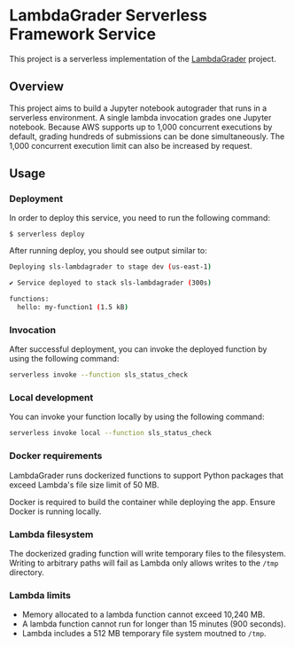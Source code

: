 # LambdaGrader Serverless Framework Service

This project is a serverless implementation of the [LambdaGrader](https://github.com/subwaymatch/lambdagrader) project.

## Overview

This project aims to build a Jupyter notebook autograder that runs in a serverless environment. A single lambda invocation grades one Jupyter notebook. Because AWS supports up to 1,000 concurrent executions by default, grading hundreds of submissions can be done simultaneously. The 1,000 concurrent execution limit can also be increased by request.

## Usage

### Deployment

In order to deploy this service, you need to run the following command:

```
$ serverless deploy
```

After running deploy, you should see output similar to:

```bash
Deploying sls-lambdagrader to stage dev (us-east-1)

✔ Service deployed to stack sls-lambdagrader (300s)

functions:
  hello: my-function1 (1.5 kB)
```

### Invocation

After successful deployment, you can invoke the deployed function by using the following command:

```bash
serverless invoke --function sls_status_check
```

### Local development

You can invoke your function locally by using the following command:

```bash
serverless invoke local --function sls_status_check
```

### Docker requirements

LambdaGrader runs dockerized functions to support Python packages that exceed Lambda's file size limit of 50 MB.

Docker is required to build the container while deploying the app. Ensure Docker is running locally.

### Lambda filesystem

The dockerized grading function will write temporary files to the filesystem. Writing to arbitrary paths will fail as Lambda only allows writes to the `/tmp` directory.

### Lambda limits

- Memory allocated to a lambda function cannot exceed 10,240 MB.
- A lambda function cannot run for longer than 15 minutes (900 seconds).
- Lambda includes a 512 MB temporary file system moutned to `/tmp`.
